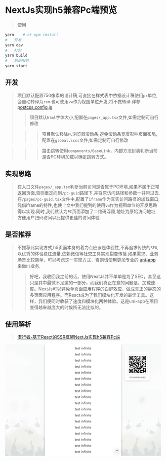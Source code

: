 # NextJs实现h5兼容Pc端预览

>使用

```bash
yarn    # or npm install
#   开发
yarn dev
#   打包
yarn build
#   启动服务
yarn start
```

##   开发
>  项目默认配置750像素的设计稿,可直接在样式表中依据设计稿使用`px`单位,会自动转译为`rem`.也可使用`vw`作为视图单位开发,将不做转译.详参[postcss.config.js](https://github.com/cuth/postcss-pxtorem/)
>
>>  项目默认`html`字体大小,配置在`pages/_app.tsx`文件,如需定制可自行修改
>
>>>  项目默认移除`PC`浏览器滚动条,避免滚动条宽度影响页面布局,配置在`global.scss`文件,如需定制可自行修改

>>> 路由跳转使用`components/BaseLink`，内部方法封装判断当前是否PC环境加载以确定跳转方式。

##   实现思路
>  在入口文件`pages/_app.tsx`判断当前访问是否属于PC环境,如果不属于正常返回页面,否则重定向到`/pc-guid`路径下,并将原访问路径和参数一并带过去.在`/pages/pc-guid.tsx`文件中,配置了`iframe`作为真实访问路径的加载窗口,凭借iframe的特性,也使上文中我们提到的使用`vw`作为视图单位的开发思路得以实现.同时,我们默认为`PC`页面添加了二维码浮窗,地址为原始访问地址,方便用户扫码访问以此提供更佳的访问体验.

##  是否推荐
>   不推荐此实现方式,h5页面本身的着力点应该是体验性,不再追求传统的`SEO`,以优秀的体验稳住流量,依赖微信等社交工具实现裂变传播.如果需求、业务场景比较简单，可以考虑这一实现方式，否则请使用更加专业的 [uni-app](https://uniapp.dcloud.io/) 来做`h5`业务.
>> 好吧，我收回我之前的话。使用NextJs并不单单是为了SEO，甚至这只是其中最微不足道的一部分，而我们真正在意的问题是，加载速度。NextJs可以避免单页面应用程序的白屏效应，做成真正的静态的多页面应用程序。而React成为了我们模块化开发的最佳工具。这样，我们便同时收获了速度和模块化两种体验。这是uni-app在项目变得越来越庞大的时候所无法比拟的。

## 使用解析
>   [潜行者-基于React的SSR框架NextJs实现h5兼容Pc端](https://www.deepworker.online/article/5f9d40329c55b42d6d7bc520)

![效果预览](https://raw.githubusercontent.com/happy-func/next-h5/main/public/preview.png)
